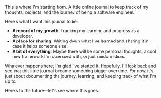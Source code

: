 This is where I'm starting from. A little online journal to keep track of my thoughts, projects, and the journey of being a software engineer.

Here's what I want this journal to be:
- **A record of my growth**: Tracking my learning and progress as a developer.
- **A place for sharing**: Writing down what I've learned and sharing it in case it helps someone else.
- **A bit of everything**: Maybe there will be some personal thoughts, a cool new framework I'm obsessed with, or just random ideas.

Whatever happens here, I'm glad I've started it. Hopefully, I'll look back and see that this little journal became something bigger over time. For now, it's just about documenting the journey, learning, and keeping track of what I'm up to.

Here's to the future—let's see where this goes.
